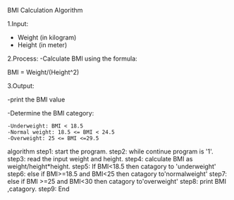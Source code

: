 BMI Calculation Algorithm

1.Input:

 - Weight (in kilogram)
 - Height (in meter)

2.Process:
-Calculate BMI using the formula: 

BMI = Weight/(Height^2)

3.Output:

-print the BMI value

-Determine the BMI category:

    -Underweight: BMI < 18.5
    -Normal weight: 18.5 <= BMI < 24.5
    -Overweight: 25 <= BMI <=29.5

   algorithm
step1: start the program.
step2: while continue program is '1'.
step3: read the input weight and height.
step4: calculate BMI as weight/height*height.
step5: If BMI<18.5 then catagory to 'underweight'
step6: else if BMI>=18.5 and BMI<25 then catagory to'normalweight'
step7: else if BMI >=25 and BMI<30 then catagory to'overweight'
step8: print BMI ,catagory.
step9: End
